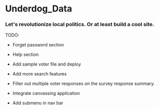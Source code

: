 # Underdog_Data

### Let's revolutionize local politics. Or at least build a cool site.

TODO:

- Forget password section

- Help section 

- Add sample voter file and deploy 

- Add more search features 

- Filter out multiple voter responses on the survey response summary.

- Integrate canvassing application

- Add submenu in nav bar
